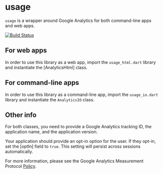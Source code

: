# usage

`usage` is a wrapper around Google Analytics for both command-line apps and web
apps.

[![Build Status](https://travis-ci.org/dart-lang/usage.svg)](https://travis-ci.org/dart-lang/usage)

## For web apps

In order to use this library as a web app, import the `usage_html.dart` library
and instantiate the [AnalyticsHtml] class.

## For command-line apps

In order to use this library as a command-line app, import the `usage_io.dart`
library and instantiate the `AnalyticsIO` class.

## Other info

For both classes, you need to provide a Google Analytics tracking ID, the
application name, and the application version.

Your application should provide an opt-in option for the user. If they opt-in,
set the [optIn] field to `true`. This setting will persist across sessions
automatically.

For more information, please see the Google Analytics Measurement Protocol
[Policy](https://developers.google.com/analytics/devguides/collection/protocol/policy).
